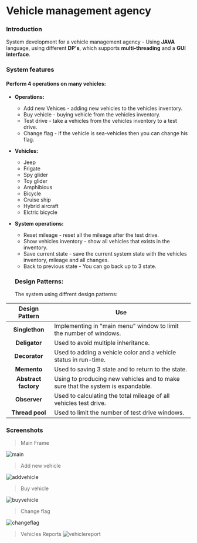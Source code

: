 # Vehicle management agency

### Introduction
System development for a vehicle management agency - Using **JAVA** language, using different **DP's**, which supports **multi-threading** and a **GUI interface**.

### System features
#### Perform 4 operations on many vehicles:
+ **Operations:**
  * Add new Vehices - adding new vehicles to the vehicles inventory.
  * Buy vehicle - buying vehicle from  the vehicles inventory.
  * Test drive - take a vehicles from the vehicles inventory to a test drive.
  * Change flag - if the vehicle is sea-vehicles then you can change his flag.
+ **Vehicles:**
  * Jeep
  * Frigate
  * Spy glider
  * Toy glider
  * Amphibious
  * Bicycle
  * Cruise ship
  * Hybrid aircraft
  * Elctric bicycle
+ **System operations:**
  * Reset mileage - reset all the mileage after the test drive.
  * Show vehicles inventory - show all vehicles that exists in the inventory.
  * Save current state - save the current system state with the vehicles inventory, mileage and all changes.
  * Back to previous state - You can go back up to 3 state.
  
  ### Design Patterns:
  The system using diffrent design patterns:
  
|Design Pattern  | Use |
| :-------------: | ------------- |
| **Singlethon**  | Implementing in "main menu" window to limit the number of windows.  |
| **Deligator**  | Used to avoid multiple inheritance.   |
| **Decorator** | Used to adding a vehicle color and a vehicle status in run-time. |
| **Memento** | Used to saving 3 state and to return to the state. |
| **Abstract factory** | Using to producing new vehicles and to make sure that the system is expandable. |
| **Observer**| Used to calculating the total mileage of all vehicles test drive. |
| **Thread pool**| Used to limit the number of test drive windows. |

### Screenshots
> Main Frame

![main](https://user-images.githubusercontent.com/33221427/56469860-dd506580-6447-11e9-90cf-603292ddddbd.jpg)

> Add new vehicle

![addvehicle](https://user-images.githubusercontent.com/33221427/56470649-6f10a080-6451-11e9-99d7-e42c8225a000.gif)

> Buy vehicle 

![buyvehicle](https://user-images.githubusercontent.com/33221427/56470756-a16ecd80-6452-11e9-8fc8-8f0f5fcba5d6.gif)

> Change flag 

![changeflag](https://user-images.githubusercontent.com/33221427/56471061-71292e00-6456-11e9-95cb-6c7b34906b59.gif)

> Vehicles Reports
![vehiclereport](https://user-images.githubusercontent.com/33221427/56471144-b00bb380-6457-11e9-814b-d5fa673116b5.gif)




  
  



